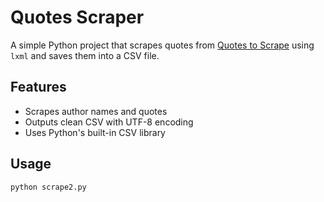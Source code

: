 # Quotes Scraper

A simple Python project that scrapes quotes from [Quotes to Scrape](http://quotes.toscrape.com) using `lxml` and saves them into a CSV file.

## Features
- Scrapes author names and quotes
- Outputs clean CSV with UTF-8 encoding
- Uses Python's built-in CSV library

## Usage
```bash
python scrape2.py